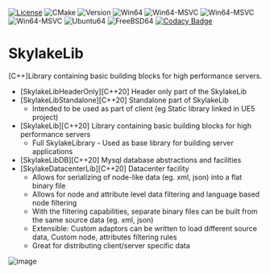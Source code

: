 [![License](https://img.shields.io/badge/License-Apache_2.0-blue.svg)](https://opensource.org/licenses/Apache-2.0) 
![CMake](https://github.com/balannarcis96/SkylakeLib/actions/workflows/cmake.yml/badge.svg?branch=main) 
![Version](https://img.shields.io/badge/Version-v0.5.0-blue) 
![Win64](https://img.shields.io/badge/Windows64-Full-brightgreen)
![Win64-MSVC](https://img.shields.io/badge/WIN64_MSVC_v143-Full-brightgreen)
![Win64-MSVC](https://img.shields.io/badge/WIN64_ClangCL-Full-brightgreen)
![Win64-MSVC](https://img.shields.io/badge/ASAN-Pass-brightgreen)
![Ubuntu64](https://img.shields.io/badge/Ubuntu64-WIP-yellow)
![FreeBSD64](https://img.shields.io/badge/FreeBSD64-WIP-yellow)
[![Codacy Badge](https://app.codacy.com/project/badge/Grade/5bdf738cf8784fff846ceb7800f66a8e)](https://www.codacy.com/gh/balannarcis96/SkylakeLib/dashboard?utm_source=github.com&amp;utm_medium=referral&amp;utm_content=balannarcis96/SkylakeLib&amp;utm_campaign=Badge_Grade)
# SkylakeLib 
[C++]Library containing basic building blocks for high performance servers.

- [SkylakeLibHeaderOnly][C++20] Header only part of the SkylakeLib
- [SkylakeLibStandalone][C++20] Standalone part of SkylakeLib
    - Intended to be used as part of client (eg Static library linked in UE5 project)
- [SkylakeLib][C++20] Library containing basic building blocks for high performance servers
   - Full SkylakeLibrary - Used as base library for building server applications
- [SkylakeLibDB][C++20] Mysql database abstractions and facilities 
- [SkylakeDatacenterLib][C++20] Datacenter facility
   - Allows for serializing of node-like data (eg. xml, json) into a flat binary file
   - Allows for node and attribute level data filtering and language based node filtering
   - With the filtering capabilities, separate binary files can be built from the same source data (eg. xml, json)
   - Extensible: Custom adaptors can be written to load different source data, Custom node, attributes filtering rules
   - Great for distributing client/server specific data

![image](https://user-images.githubusercontent.com/8436410/221479386-df65dade-8878-48d8-9c62-5c03013fe21a.png)
